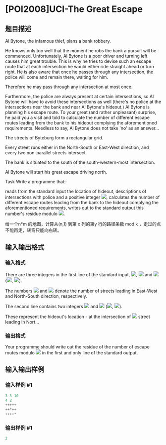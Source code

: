 # [POI2008]UCI-The Great Escape

## 题目描述

Al Bytone, the infamous thief, plans a bank robbery.

He knows only too well that the moment he robs the bank a pursuit will be commenced. Unfortunately, Al Bytone is a poor driver and turning left causes him great trouble. This is why he tries to devise such an escape route that at each intersection he would either ride straight ahead or turn right. He is also aware that once he passes through any intersection, the police will come and remain there, waiting for him.

Therefore he may pass through any intersection at most once.

Furthermore, the police are always present at certain intersections, so Al Bytone will have to avoid these intersections as well (there's no police at the intersections near the bank and near Al Bytone's hideout.) Al Bytone is planning his escape route. To your great (and rather unpleasant) surprise, he paid you a visit and told to calculate the number of different escape routes leading from the bank to his hideout complying the aforementioned requirements. Needless to say, Al Bytone does not take 'no' as an answer...

The streets of Byteburg form a rectangular grid.

Every street runs either in the North-South or East-West direction, and every two non-parallel streets intersect.

The bank is situated to the south of the south-western-most intersection.

Al Bytone will start his great escape driving north.

Task Write a programme that:

reads from the standard input the location of hideout, descriptions of intersections with police and a positive integer ![](http://main.edu.pl/images/OI15/uci-en-tex.1.png), calculates the number of different escape routes leading from the bank to the hideout complying the aforementioned requirements, writes out to the standard output this number's residue modulo ![](http://main.edu.pl/images/OI15/uci-en-tex.2.png).

给一个n\*m 的地图，计算从(n,1) 到第 x 列的第y 行的路径条数 mod k ，走过的点不能再走，转弯只能向右转。

## 输入输出格式

### 输入格式

There are three integers in the first line of the standard input, ![](http://main.edu.pl/images/OI15/uci-en-tex.3.png), ![](http://main.edu.pl/images/OI15/uci-en-tex.4.png) and ![](http://main.edu.pl/images/OI15/uci-en-tex.5.png) (![](http://main.edu.pl/images/OI15/uci-en-tex.6.png), ![](http://main.edu.pl/images/OI15/uci-en-tex.7.png)).

The numbers ![](http://main.edu.pl/images/OI15/uci-en-tex.8.png) and ![](http://main.edu.pl/images/OI15/uci-en-tex.9.png) denote the number of streets leading in East-West and North-South direction, respectively.

The second line contains two integers ![](http://main.edu.pl/images/OI15/uci-en-tex.10.png) and ![](http://main.edu.pl/images/OI15/uci-en-tex.11.png) (![](http://main.edu.pl/images/OI15/uci-en-tex.12.png), ![](http://main.edu.pl/images/OI15/uci-en-tex.13.png)).

These represent the hideout's location - at the intersection of ![](http://main.edu.pl/images/OI15/uci-en-tex.14.png) street leading in Nort…

### 输出格式

Your programme should write out the residue of the number of escape routes modulo ![](http://main.edu.pl/images/OI15/uci-en-tex.26.png) in the first and only line of the standard output.

## 输入输出样例

### 输入样例 #1

```cpp
3 5 10
4 2
+++++
++*++
++++*

```
### 输出样例 #1

```cpp
2

```
